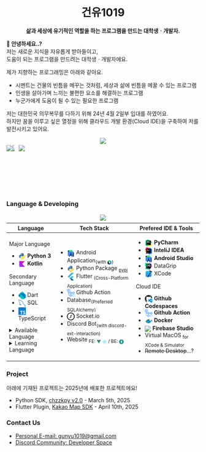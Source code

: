 
<h1 align="center">건유1019</h1>
<p align="center">
  <b>삶과 세상에 유기적인 역할을 하는 프로그램을 만드는 대학생ㆍ개발자.</b>
</p>


**👋 안녕하세요..?**<br/>
저는 새로운 지식을 자유롭게 받아들이고,</br>
도움이 되는 프로그램을 만드려는 대학생ㆍ개발자에요.</br>

제가 지향하는 프로그래밍은 아래와 같아요.
<ul>
  <li>시멘트는 건물의 빈틈을 메꾸는 것처럼, 세상과 삶에 빈틈을 메꿀 수 있는 프로그램</li>
  <li>인생을 살아가며 느끼는 불편한 요소를 해결하는 프로그램</li>
  <li>누군가에게 도움이 될 수 있는 필요한 프로그램</li>
</ul>

저는 대한민국 의무복무를 다하기 위해 24년 4월 2일부 입대를 하였어요.<br/>
하지만 꿈을 이루고 싶은 열정을 위해 클라우드 개발 환경(Cloud IDE)을 구축하여 저를 발전시키고 있어요.


<center>
  <img src="https://github-profile-trophy.vercel.app?username=gunyu1019&theme=dracula&column=-1&row=1&margin-w=8&margin-h=8&no-bg=false&no-frame=false&order=4" />
</center>
<div style="display: flex;">
  <img style="max-width: 33%" src="https://github-readme-stats.vercel.app/api?username=gunyu1019&count_private=true&show_icons=true&theme=tokyonight" height="120" />
  <a href="https://solved.ac/profile/gunyu1019">
    <img style="max-width: 33%" src="http://mazassumnida.wtf/api/v2/generate_badge?boj=gunyu1019" height="120" />
  </a>
  <img style="max-width: 33%" src="https://github-readme-streak-stats.herokuapp.com/?user=gunyu1019&theme=black-ice&hide_border=false" height="120" />
</div>

### Language & Developing

<table>
    <thead>
        <td align="center" colspan="3">
          <img src="https://github-readme-stats.vercel.app/api/top-langs/?username=gunyu1019&theme=dracula&layout=compact" height="150" />
        </td>
        <tr>
          <th>Language</th>
          <th>Tech Stack</th>
          <th>Prefered IDE & Tools</th>
        </tr>
    </thead>
    <tbody>
        <tr>
           <td>
             Major Language
             <ul>
               <li><img src="https://github.com/devicons/devicon/blob/master/icons/python/python-original.svg" height="20px" align="center"> <b>Python 3</b></li>
               <li><img src="https://github.com/devicons/devicon/blob/master/icons/kotlin/kotlin-original.svg" height="20px" align="center"> <b>Kotlin</b></li>
             </ul>
             Secondary Language
                   <ul>
                     <li><img src="https://github.com/devicons/devicon/blob/master/icons/dart/dart-original.svg" height="20px" align="center"> Dart</li>
                     <li><img src="https://github.com/devicons/devicon/blob/master/icons/mysql/mysql-original.svg" height="20px" align="center"> SQL</li>
                     <li><img src="https://github.com/devicons/devicon/blob/master/icons/typescript/typescript-original.svg" height="20px" align="center"> TypeScript</li>
                   </ul> 
               <details>
                 <summary>Available Language</summary>
                 <li><img src="https://github.com/devicons/devicon/blob/master/icons/c/c-original.svg" height="20px" align="center"> C</li>
                 <li><img src="https://github.com/devicons/devicon/blob/master/icons/java/java-original.svg" height="20px" align="center"> Java</li>
                 <li><img src="https://github.com/devicons/devicon/blob/master/icons/javascript/javascript-original.svg" height="20px" align="center"> JavaScript</li>
                 <li><img src="https://github.com/devicons/devicon/blob/master/icons/php/php-original.svg" height="20px" align="center"> PHP</li>
               </details>
               <details>
                 <summary>Learning Language</summary>
                 <li><img src="https://github.com/devicons/devicon/blob/master/icons/swift/swift-original.svg" height="20px" align="center"> Swift<sub>(Learning in 25Q1)</sub></li>
               </details>
             </ul> 
           </td>
            <td>
              <ul>
                <li><img src="https://github.com/devicons/devicon/blob/master/icons/androidstudio/androidstudio-original.svg" height="20px" align="center"> Android Application<sub>(with <img src="https://github.com/devicons/devicon/blob/master/icons/jetpackcompose/jetpackcompose-original.svg" height="12px" align="center">)</sub></li>
                <li><img src="https://github.com/devicons/devicon/blob/master/icons/python/python-original.svg" height="20px" align="center"> Python Package <sub><a href="https://pypi.org/user/gunyu1019/">pypi</a></sub></li>
                <li><img src="https://github.com/devicons/devicon/blob/master/icons/flutter/flutter-original.svg" height="20px" align="center"> Flutter <sub>(Cross-Platform Application)</sub></li>
                <li><img src="https://github.com/devicons/devicon/blob/master/icons/githubactions/githubactions-original.svg" height="20px" align="center"> Github Action</li>
                <li>Database<sub>(Preferred SQLAlchemy)</sub></li>
                <li><img src="https://github.com/devicons/devicon/blob/master/icons/socketio/socketio-original.svg" height="20px" align="center"> Socket.io</li>
                <li>Discord Bot<sub>(with discord-ext-interaction)</sub></li>
                <li>
                  Website
                  <sub>
                    FE: <img src="https://github.com/devicons/devicon/blob/master/icons/vuejs/vuejs-original.svg" height="12px" align="center">
                    <img src="https://github.com/devicons/devicon/blob/master/icons/react/react-original.svg" height="12px" align="center"> /
                    BE: 
                    <img src="https://github.com/devicons/devicon/blob/master/icons/fastapi/fastapi-original.svg" height="12px" align="center">
                  </sub>
                </li>
              </ul>
          </td>
          <td>
             <ul>
               <li><img src="https://github.com/devicons/devicon/blob/master/icons/pycharm/pycharm-original.svg" height="20px" align="center"> <b>PyCharm</b></li>
               <li><img src="https://github.com/devicons/devicon/blob/master/icons/intellij/intellij-original.svg" height="20px" align="center"> <b>InteliJ IDEA</b></li>
               <li><img src="https://github.com/devicons/devicon/blob/master/icons/androidstudio/androidstudio-original.svg" height="20px" align="center"> <b>Android Studio</b></li>
               <li><img src="https://github.com/devicons/devicon/blob/master/icons/datagrip/datagrip-original.svg" height="20px" align="center"> DataGrip</li>
               <li><img src="https://github.com/devicons/devicon/blob/master/icons/xcode/xcode-original.svg" height="20px" align="center"> XCode</li>
             </ul>
             Cloud IDE
             <ul>
               <li><img src="https://github.com/devicons/devicon/blob/master/icons/githubcodespaces/githubcodespaces-original.svg" height="20px" align="center"> <b>Github Codespaces</b></li>
                <li><img src="https://github.com/devicons/devicon/blob/master/icons/githubactions/githubactions-original.svg" height="20px" align="center"> <b>Github Action</b></li>
                <li><img src="https://github.com/devicons/devicon/blob/master/icons/docker/docker-original.svg" height="20px" align="center"> <b>Docker</b></li>
               <li><img src="https://firebase.google.com/static/images/icons/firebase_studio.png?hl=ko" height="20px" align="center"> <b>Firebase Studio</b></li>
               <li>Virtual MacOS <sub>for XCode & Simulator</sub></li>
               <li><strike>Remote Desktop</strike>...?</li>
             </ul>
          </td>
        </tr>
    </tbody>
</table>


### Project
아래에 기재된 프로젝트는 2025년에 배포한 프로젝트에요!
* Python SDK, [chzzkpy v2.0](https://github.com/gunyu1019/chzzkpy) - March 5th, 2025
* Flutter Plugin, [Kakao Map SDK](https://github.com/gunyu1019/flutter_kakao_maps) - April 10th, 2025

### Contact Us
<ul>
  <li><a href="mailto:gunyu1019@gmail.com">
    Personal E-mail: gunyu1019@gmail.com
  </a></li>
  <li><a href="https://discord.gg/YWUvFQ69us">Discord Community: Developer Space</a></li>
  <!--- <li><a href="mailto:gunyu1019@yhs.kr">
    Offical mail: gunyu1019@yhs.kr
  </a></li> --->
</ul>
